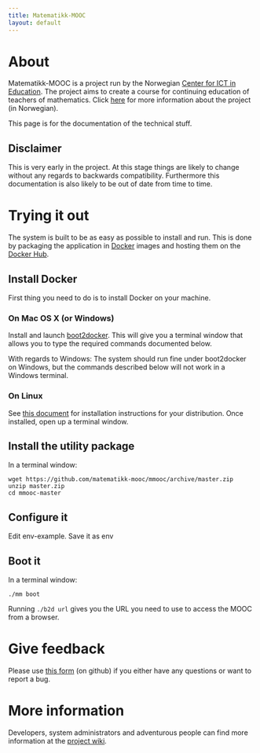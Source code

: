 ```yaml
---
title: Matematikk-MOOC
layout: default
---
```


# About

Matematikk-MOOC is a project run by the Norwegian
[Center for ICT in Education][ictcenter]. The project aims to create a
course for continuing education of teachers of mathematics. Click
[here][mmooc-project-page] for more information about the project (in
Norwegian).

This page is for the documentation of the technical stuff.

## Disclaimer

This is very early in the project. At this stage things are likely to
change without any regards to backwards compatibility. Furthermore
this documentation is also likely to be out of date from time to time.

# Trying it out

The system is built to be as easy as possible to install and run. This
is done by packaging the application in [Docker][docker] images and
hosting them on the [Docker Hub][docker-hub-org].

## Install Docker

First thing you need to do is to install Docker on your machine.

### On Mac OS X (or Windows)

Install and launch [boot2docker][boot2docker]. This will give you a
terminal window that allows you to type the required commands
documented below.

With regards to Windows: The system should run fine under boot2docker
on Windows, but the commands described below will not work in a
Windows terminal.

### On Linux

See [this document][docker-install] for installation instructions for
your distribution. Once installed, open up a terminal window.

## Install the utility package

In a terminal window:

    wget https://github.com/matematikk-mooc/mmooc/archive/master.zip
    unzip master.zip
    cd mmooc-master

## Configure it

Edit env-example. Save it as env

## Boot it

In a terminal window:

    ./mm boot

Running `./b2d url` gives you the URL you need to use to access the MOOC from a browser.


# Give feedback

Please use [this form][new-issue] (on github) if you either have any
questions or want to report a bug.

# More information

Developers, system administrators and adventurous people can find more
information at the [project wiki][wiki].

[ictcenter]: https://iktsenteret.no/english
[mmooc-project-page]: https://iktsenteret.no/prosjekter/matematikk-mooc
[docker]: http://docker.com
[docker-install]: https://docs.docker.com/installation/#installation
[boot2docker]: http://boot2docker.io
[docker-hub-org]: https://registry.hub.docker.com/repos/mmooc/
[new-issue]: https://github.com/matematikk-mooc/matematikk-mooc.github.io/issues/new
[wiki]: https://github.com/matematikk-mooc/mmooc/wiki
